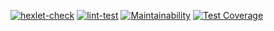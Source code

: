 [![hexlet-check](https://github.com/kaziamov/python-project-83/actions/workflows/hexlet-check.yml/badge.svg)](https://github.com/kaziamov/python-project-83/actions/workflows/hexlet-check.yml)
[![lint-test](https://github.com/kaziamov/python-project-83/actions/workflows/lint-test.yml/badge.svg)](https://github.com/kaziamov/python-project-83/actions/workflows/lint-test.yml)
[![Maintainability](https://api.codeclimate.com/v1/badges/b5ac9e4ee72c50421f24/maintainability)](https://codeclimate.com/github/kaziamov/python-project-83/maintainability)
[![Test Coverage](https://api.codeclimate.com/v1/badges/b5ac9e4ee72c50421f24/test_coverage)](https://codeclimate.com/github/kaziamov/python-project-83/test_coverage)